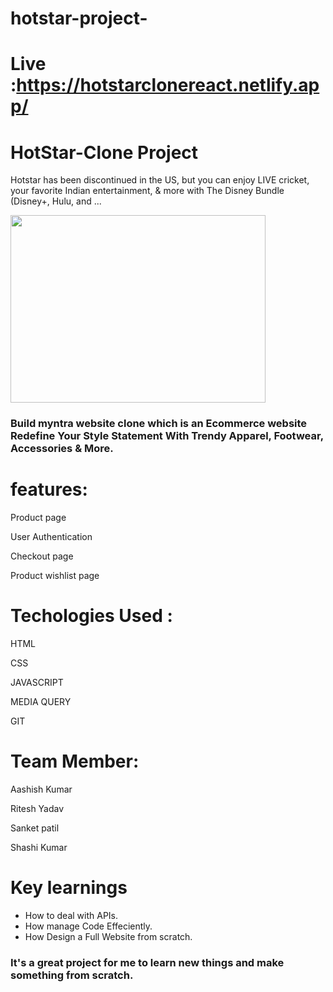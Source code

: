 # hotstar-project-
# Live :https://hotstarclonereact.netlify.app/




# HotStar-Clone Project
<p>Hotstar has been discontinued in the US, but you can enjoy LIVE cricket, your favorite Indian entertainment, & more with The Disney Bundle (Disney+, Hulu, and ...</p>
<img src="https://aashishkumar321.netlify.app/images/projects/puma.gif" width="90%" height="300" align="center"/>
<h3>Build myntra website clone which is an Ecommerce website Redefine Your Style Statement With Trendy Apparel, Footwear, Accessories & More. </h3>


# features:
<p>Product page</p>
<p>User Authentication</p>
<p>Checkout page</p>
<p>Product wishlist page</p>

# Techologies Used :

   <p> HTML</p>
    <p>CSS</p>
    <p>JAVASCRIPT</p>
    <p>MEDIA QUERY</p>
    <p>GIT</p>

# Team Member:
<p>Aashish Kumar</p>
<p>Ritesh Yadav</p>
<p>Sanket patil</p>
<p>Shashi Kumar</p>



# Key learnings

- How to deal with APIs.
- How manage Code  Effeciently.
- How Design  a Full Website from scratch.

<h3>It's a great project for me to  learn new things  and make something from scratch.</h3>

